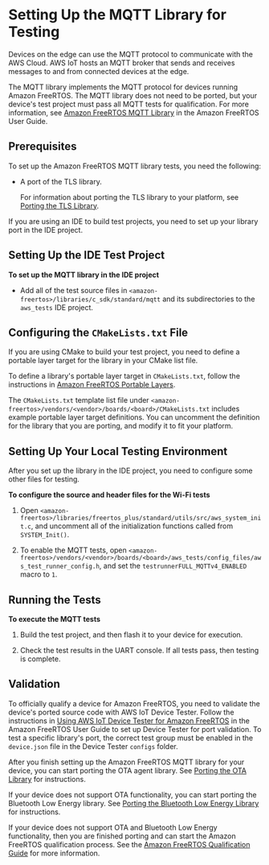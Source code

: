 # Setting Up the MQTT Library for Testing<a name="afr-porting-mqtt"></a>

Devices on the edge can use the MQTT protocol to communicate with the AWS Cloud\. AWS IoT hosts an MQTT broker that sends and receives messages to and from connected devices at the edge\.

The MQTT library implements the MQTT protocol for devices running Amazon FreeRTOS\. The MQTT library does not need to be ported, but your device's test project must pass all MQTT tests for qualification\. For more information, see [Amazon FreeRTOS MQTT Library](https://docs.aws.amazon.com/freertos/latest/userguide/freertos-lib-cloud-mqtt.html.html) in the Amazon FreeRTOS User Guide\.

## Prerequisites<a name="testing-prereqs-mqtt"></a>

To set up the Amazon FreeRTOS MQTT library tests, you need the following:
+ A port of the TLS library\.

  For information about porting the TLS library to your platform, see [Porting the TLS Library](afr-porting-tls.md)\.

If you are using an IDE to build test projects, you need to set up your library port in the IDE project\.

## Setting Up the IDE Test Project<a name="testing-ide-mqtt"></a>

**To set up the MQTT library in the IDE project**
+ Add all of the test source files in `<amazon-freertos>/libraries/c_sdk/standard/mqtt` and its subdirectories to the `aws_tests` IDE project\.

## Configuring the `CMakeLists.txt` File<a name="testing-cmake-mqtt"></a>

If you are using CMake to build your test project, you need to define a portable layer target for the library in your CMake list file\.

To define a library's portable layer target in `CMakeLists.txt`, follow the instructions in [Amazon FreeRTOS Portable Layers](cmake-template.md#cmake-portable)\.

The `CMakeLists.txt` template list file under `<amazon-freertos>/vendors/<vendor>/boards/<board>/CMakeLists.txt` includes example portable layer target definitions\. You can uncomment the definition for the library that you are porting, and modify it to fit your platform\.

## Setting Up Your Local Testing Environment<a name="testing-local-mqtt"></a>

After you set up the library in the IDE project, you need to configure some other files for testing\.

**To configure the source and header files for the Wi\-Fi tests**

1. Open `<amazon-freertos>/libraries/freertos_plus/standard/utils/src/aws_system_init.c`, and uncomment all of the initialization functions called from `SYSTEM_Init()`\.

1. To enable the MQTT tests, open `<amazon-freertos>/vendors/<vendor>/boards/<board>/aws_tests/config_files/aws_test_runner_config.h`, and set the `testrunnerFULL_MQTTv4_ENABLED ` macro to `1`\.

## Running the Tests<a name="testing-run-mqtt"></a>

**To execute the MQTT tests**

1. Build the test project, and then flash it to your device for execution\.

1. Check the test results in the UART console\. If all tests pass, then testing is complete\.

## Validation<a name="w3aac11c29c19"></a>

To officially qualify a device for Amazon FreeRTOS, you need to validate the device's ported source code with AWS IoT Device Tester\. Follow the instructions in [Using AWS IoT Device Tester for Amazon FreeRTOS](https://docs.aws.amazon.com/freertos/latest/userguide/device-tester-for-freertos-ug.html) in the Amazon FreeRTOS User Guide to set up Device Tester for port validation\. To test a specific library's port, the correct test group must be enabled in the `device.json` file in the Device Tester `configs` folder\.

After you finish setting up the Amazon FreeRTOS MQTT library for your device, you can start porting the OTA agent library\. See [Porting the OTA Library](afr-porting-ota.md) for instructions\.

If your device does not support OTA functionality, you can start porting the Bluetooth Low Energy library\. See [Porting the Bluetooth Low Energy Library](afr-porting-ble.md) for instructions\.

If your device does not support OTA and Bluetooth Low Energy functionality, then you are finished porting and can start the Amazon FreeRTOS qualification process\. See the [Amazon FreeRTOS Qualification Guide](https://docs.aws.amazon.com/freertos/latest/qualificationguide/) for more information\.